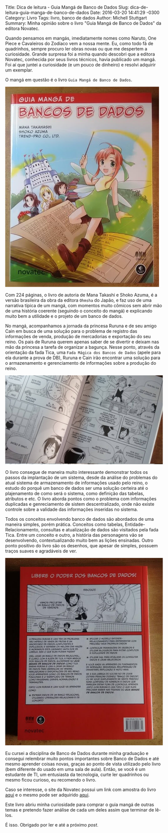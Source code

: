Title: Dica de leitura - Guia Mangá de Banco de Dados
Slug: dica-de-leitura-guia-manga-de-banco-de-dados
Date: 2016-03-20 14:41:29 -0300
Category: Livro
Tags: livro, banco de dados
Author: Michell Stuttgart
Summary: Minha opinião sobre o livro "Guia Mangá de Banco de Dados" da editora Novatec.

Quando pensamos em mangás, imediatamente nomes como Naruto, One Piece e Cavaleiros do Zodíaco vem a nossa mente. Eu, como todo fã de quadrinhos, sempre procuro ler obras novas ou que me despertem a curiosidade. Grande surpresa foi a minha quando descobri que a editora Novatec, conhecida por seus livros técnicos, havia publicado um mangá. Foi aí que juntei a curiosidade (e um pouco de dinheiro) e resolvi adquirir um exemplar.

O mangá em questão é o livro `Guia Mangá de Banco de Dados`.

![](images/mstuttgart/snapshot_14.jpg)

Com 224 páginas, o livro de autoria de Mana Takashi e Shoko Azuma, é a versão brasileira da obra da editora `Ohmsha` do Japão, e faz uso de uma narrativa típica de um mangá, com momentos muito cômicos sem abrir mão de uma história coerente (seguindo o conceito do mangá) e explicando muito bem a utilidade e o projeto de um banco de dados.

No mangá, acompanhamos a jornada da princesa Ruruna e de seu amigo Cain em busca de uma solução para o problema de registro das informações de venda, produção de mercadorias e exportação do seu reino. Os pais de Ruruna querem apenas saber de se divertir e deixam nas mão da princesa a tarefa de organizar a bagunça. Nesse ponto, através da orientação da fada Tica, uma `Fada Mágica dos Bancos de Dados` (apele para ela durante a prova de DB), Ruruna e Cain irão encontrar uma solução para o armazenamento e gerenciamento de informações sobre a produção do reino.

![](images/mstuttgart/snapshot_15.jpg)

O livro consegue de maneira muito interessante demonstrar todos os passos da implantação de um sistema, desde da análise do problemas do atual sistema de armazenamento de informações usado pelo reino, o estudo do porquê um banco de dados ser uma solução certeira até o plajenamento de como será o sistema, como definição das tabelas, atributos e etc. O livro aborda pontos como o problema com informações duplicadas e genreciamento de sistem descentralizado, onde não existe controle sobre a validade das informações inseridas no sistema.

Todos os conceitos envolvendo banco de dados são abordados de uma maneira simples, porém prática. Conceitos como tabelas, Entidade-Relacionamento, consultas e atualização de dados são visitados pela fada Tica. Entre um conceito e outro, a história das personagens vão se desenvolvendo, contextualizando muito bem as lições ensinadas. Outro ponto positivo do livro são os desenhos, que apesar de simples, possuem traços suaves e agradáveis de ver.

![](images/mstuttgart/snapshot_16.jpg)

Eu cursei a disciplina de Banco de Dados durante minha graduação e consegui relembrar muito pontos importantes sobre Banco de Dados e até mesmo aprender coisas novas, graças ao ponto de vista utilizado pelo livro (bem diferente do usado em uma sala de aula). Então, se você é um estudante de TI, um entusiasta da tecnologia, curte ler quadrinhos ou mesmo ficou curioso, eu recomendo o livro.

Caso se interesse, o site da Novatec possui um link com amostra do livro  [aqui](http://novatec.com.br/download/amostras/amostra-manga-banco-de-dados.pdf) e o mesmo pode ser adquirido [aqui](http://novatec.com.br/livros/mangabd/).

Este livro abriu minha curiosidade para comprar o guia mangá de outras temas e pretendo fazer análise de cada um deles assim que terminar de lê-los.

É isso. Obrigado por ler e até a próximo *post*.
